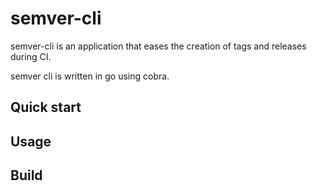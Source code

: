 # semver-cli
semver-cli is an application that eases the creation of tags and releases during CI.

semver cli is written in go using cobra.

## Quick start
## Usage

## Build

